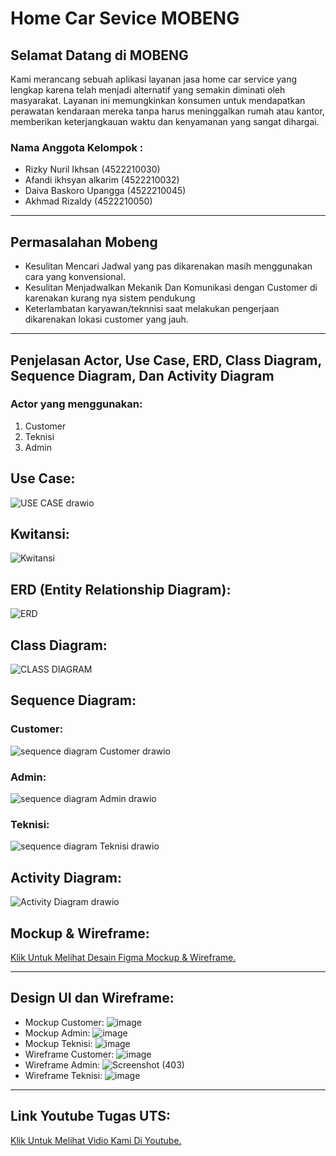 # Home Car Sevice MOBENG
## Selamat Datang di MOBENG
Kami merancang sebuah aplikasi layanan jasa home car service yang lengkap karena telah menjadi alternatif yang semakin diminati oleh masyarakat. Layanan ini memungkinkan konsumen untuk mendapatkan perawatan kendaraan mereka tanpa harus meninggalkan rumah atau kantor, memberikan keterjangkauan waktu dan kenyamanan yang sangat dihargai.
### Nama Anggota Kelompok :
* Rizky Nuril Ikhsan (4522210030)
* Afandi ikhsyan alkarim (4522210032)
* Daiva Baskoro Upangga (4522210045)
* Akhmad Rizaldy (4522210050)
---
## Permasalahan Mobeng
* Kesulitan Mencari Jadwal yang pas dikarenakan masih menggunakan cara yang konvensional.
* Kesulitan Menjadwalkan Mekanik Dan Komunikasi dengan Customer di karenakan kurang nya sistem pendukung
* Keterlambatan karyawan/teknnisi saat melakukan pengerjaan dikarenakan lokasi customer yang jauh.
---
## Penjelasan Actor, Use Case, ERD, Class Diagram, Sequence Diagram, Dan Activity Diagram
### Actor yang menggunakan:
1. Customer
2. Teknisi
3. Admin

## Use Case:
![USE CASE drawio](https://github.com/akhmadrizaldy74/Kelompok09_Home-Car-Service_APBO/assets/145973003/c4693762-5935-4200-886d-b72168c5c3b4)
## Kwitansi:
![Kwitansi](https://github.com/akhmadrizaldy74/Kelompok09_Home-Car-Service_APBO/assets/145973003/e4dbd521-c7a5-4132-bf20-3771f57deef4)
## ERD (Entity Relationship Diagram):
![ERD](https://github.com/akhmadrizaldy74/Kelompok09_Home-Car-Service_APBO/assets/145973003/9751bf15-0295-4ec5-ade9-26fdd50b59cc)
## Class Diagram:
![CLASS DIAGRAM](https://github.com/akhmadrizaldy74/Kelompok09_Home-Car-Service_APBO/assets/145973003/570e7da3-9684-4427-80db-22efc2a8bdc0)
## Sequence Diagram:
### Customer:
![sequence diagram Customer drawio](https://github.com/akhmadrizaldy74/Kelompok09_Home-Car-Service_APBO/assets/145973003/a306124b-d266-4cd4-beaa-c0f84be4d893)
### Admin:
![sequence diagram Admin drawio](https://github.com/akhmadrizaldy74/Kelompok09_Home-Car-Service_APBO/assets/145973003/746e8177-030d-4c5e-87c2-559b42e85dd0)
### Teknisi:
![sequence diagram Teknisi drawio](https://github.com/akhmadrizaldy74/Kelompok09_Home-Car-Service_APBO/assets/145973003/74662533-8cb3-431a-afa2-2f83446184d0)
## Activity Diagram:
![Activity Diagram drawio](https://github.com/akhmadrizaldy74/Kelompok09_Home-Car-Service_APBO/assets/145973003/1a68752b-ac80-46eb-a394-a0c23a9120c4)
## Mockup & Wireframe:
[Klik Untuk Melihat Desain Figma Mockup & Wireframe.](https://www.figma.com/design/lEqspzlItLCg7SnVeSvjQ1/APBO?node-id=142-2483&t=IRwy8gwXZQPg9GHP-1) 

---
## Design UI dan Wireframe:
* Mockup Customer:
![image](https://github.com/akhmadrizaldy74/Kelompok09_Home-Car-Service_APBO/assets/145973003/e86ef318-481f-4c44-b24f-53b9d0ede615)
* Mockup Admin:
![image](https://github.com/akhmadrizaldy74/Kelompok09_Home-Car-Service_APBO/assets/145973003/c3f5b0cd-418b-4aea-a1ba-596fb89b11cb)
* Mockup Teknisi:
![image](https://github.com/akhmadrizaldy74/Kelompok09_Home-Car-Service_APBO/assets/145973003/ea2480e1-dbd8-4b0f-a858-b834b9054a8d)
* Wireframe Customer:
![image](https://github.com/akhmadrizaldy74/Kelompok09_Home-Car-Service_APBO/assets/145973003/4d24699a-9733-4965-ad4b-88e80ca57d1e)
* Wireframe Admin:
![Screenshot (403)](https://github.com/akhmadrizaldy74/Kelompok09_Home-Car-Service_APBO/assets/145973003/b041a4df-4f8d-48e5-bf87-b6e3addc0812)  
* Wireframe Teknisi:
![image](https://github.com/akhmadrizaldy74/Kelompok09_Home-Car-Service_APBO/assets/145973003/7fe7f604-bbab-4bad-99cd-497002df5632)

---
## Link Youtube Tugas UTS:
[Klik Untuk Melihat Vidio Kami Di Youtube.](https://youtu.be/tcPy9HjbCfI) 




